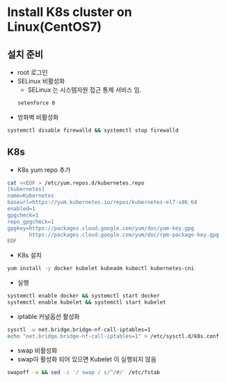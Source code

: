 # Install K8s cluster on Linux(CentOS7)

## 설치 준비

- root 로그인
- SELinux 비활성화
  - SELinux 는 시스템자원 접근 통제 서비스 임.
  ```bash
  setenforce 0
  ```
- 방화벽 비활성화
```bash
systemctl disable firewalld && systemctl stop firewalld
```

## K8s 
- K8s yum repo 추가
```bash
cat <<EOF > /etc/yum.repos.d/kubernetes.repo
[kubernetes]
name=Kubernetes
baseurl=https://yum.kubernetes.io/repos/kubernetes-el7-x86_64
enabled=1
gpgcheck=1
repo_gpgcheck=1
gpgkey=https://packages.cloud.google.com/yum/doc/yum-key.gpg
       https://packages.cloud.google.com/yum/doc/rpm-package-key.gpg
EOF
```

- K8s 설치
```bash
yum install -y docker kubelet kubeadm kubectl kubernetes-cni
```

- 실행
```bash
systemctl enable docker && systemctl start docker
systemctl enable kubelet && systemctl start kubelet
```

- iptable 커널옵션 활성화
```bash
sysctl -w net.bridge.bridge-nf-call-iptables=1
echo "net.bridge.bridge-nf-call-iptables=1" > /etc/sysctl.d/k8s.conf
```

- swap 비활성화
- swap이 활성화 되어 있으면 Kubelet 이 실행되지 않음
```bash
swapoff -a && sed -i '/ swap / s/^/#/' /etc/fstab
```
